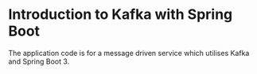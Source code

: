 # Introduction to Kafka with Spring Boot

The application code is for a message driven service which utilises Kafka and Spring Boot 3.
